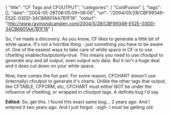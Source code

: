 {
	"title": "CF Tags and CFOUTPUT",
	"categories": [
		"ColdFusion"
	],
	"tags": [],
	"date": "2004-05-28T08:05:09+06:00",
	"url": "/2004/05/28/CBF99349-E52E-03DD-34CB6801AA7B1F18",
	"oldurl": "http://www.raymondcamden.com/2004/5/28/CBF99349-E52E-03DD-34CB6801AA7B1F18"
}

So, I've made a discovery. As you know, CF likes to generate a little bit of white space. It's not a horrible thing - just something you have to be aware of. One of the easiest ways to take care of white space in CF is to use cfsetting enablecfoutputonly=true. This means you need to use cfoutput to generate any and all output, even output w/o data. But it isn't a huge deal and it does cut down on your white space.

Now, here comes the fun part. For some reason, CFCHART doesn't use (internally) cfoutput to generate it's charts. Unlike the other tags that output, like CFTABLE, CFFORM, etc, CFCHART must either NOT be under the influence of cfsetting, or wrapped in cfoutput tags. A definite bug I'd say.

<b>Edited:</b> So, get this. I found this exact same bug... 2 years ago. And I entered it two years ago. And I just forgot. -sigh- I must be getting old.